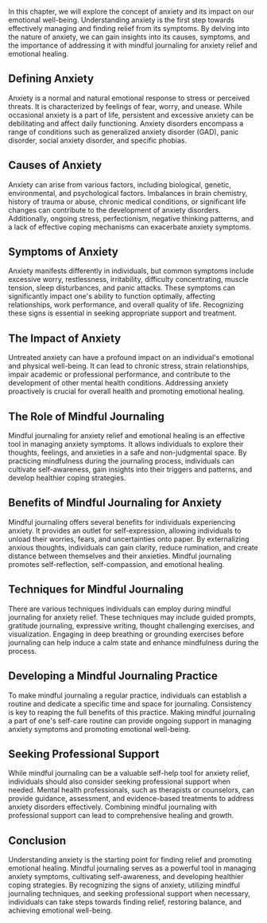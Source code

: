 
In this chapter, we will explore the concept of anxiety and its impact on our emotional well-being. Understanding anxiety is the first step towards effectively managing and finding relief from its symptoms. By delving into the nature of anxiety, we can gain insights into its causes, symptoms, and the importance of addressing it with mindful journaling for anxiety relief and emotional healing.

## Defining Anxiety

Anxiety is a normal and natural emotional response to stress or perceived threats. It is characterized by feelings of fear, worry, and unease. While occasional anxiety is a part of life, persistent and excessive anxiety can be debilitating and affect daily functioning. Anxiety disorders encompass a range of conditions such as generalized anxiety disorder (GAD), panic disorder, social anxiety disorder, and specific phobias.

## Causes of Anxiety

Anxiety can arise from various factors, including biological, genetic, environmental, and psychological factors. Imbalances in brain chemistry, history of trauma or abuse, chronic medical conditions, or significant life changes can contribute to the development of anxiety disorders. Additionally, ongoing stress, perfectionism, negative thinking patterns, and a lack of effective coping mechanisms can exacerbate anxiety symptoms.

## Symptoms of Anxiety

Anxiety manifests differently in individuals, but common symptoms include excessive worry, restlessness, irritability, difficulty concentrating, muscle tension, sleep disturbances, and panic attacks. These symptoms can significantly impact one's ability to function optimally, affecting relationships, work performance, and overall quality of life. Recognizing these signs is essential in seeking appropriate support and treatment.

## The Impact of Anxiety

Untreated anxiety can have a profound impact on an individual's emotional and physical well-being. It can lead to chronic stress, strain relationships, impair academic or professional performance, and contribute to the development of other mental health conditions. Addressing anxiety proactively is crucial for overall health and promoting emotional healing.

## The Role of Mindful Journaling

Mindful journaling for anxiety relief and emotional healing is an effective tool in managing anxiety symptoms. It allows individuals to explore their thoughts, feelings, and anxieties in a safe and non-judgmental space. By practicing mindfulness during the journaling process, individuals can cultivate self-awareness, gain insights into their triggers and patterns, and develop healthier coping strategies.

## Benefits of Mindful Journaling for Anxiety

Mindful journaling offers several benefits for individuals experiencing anxiety. It provides an outlet for self-expression, allowing individuals to unload their worries, fears, and uncertainties onto paper. By externalizing anxious thoughts, individuals can gain clarity, reduce rumination, and create distance between themselves and their anxieties. Mindful journaling promotes self-reflection, self-compassion, and emotional healing.

## Techniques for Mindful Journaling

There are various techniques individuals can employ during mindful journaling for anxiety relief. These techniques may include guided prompts, gratitude journaling, expressive writing, thought challenging exercises, and visualization. Engaging in deep breathing or grounding exercises before journaling can help induce a calm state and enhance mindfulness during the process.

## Developing a Mindful Journaling Practice

To make mindful journaling a regular practice, individuals can establish a routine and dedicate a specific time and space for journaling. Consistency is key to reaping the full benefits of this practice. Making mindful journaling a part of one's self-care routine can provide ongoing support in managing anxiety symptoms and promoting emotional well-being.

## Seeking Professional Support

While mindful journaling can be a valuable self-help tool for anxiety relief, individuals should also consider seeking professional support when needed. Mental health professionals, such as therapists or counselors, can provide guidance, assessment, and evidence-based treatments to address anxiety disorders effectively. Combining mindful journaling with professional support can lead to comprehensive healing and growth.

## Conclusion

Understanding anxiety is the starting point for finding relief and promoting emotional healing. Mindful journaling serves as a powerful tool in managing anxiety symptoms, cultivating self-awareness, and developing healthier coping strategies. By recognizing the signs of anxiety, utilizing mindful journaling techniques, and seeking professional support when necessary, individuals can take steps towards finding relief, restoring balance, and achieving emotional well-being.
